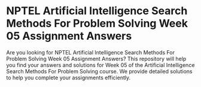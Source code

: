 # NPTEL Artificial Intelligence Search Methods For Problem Solving Week 05 Assignment Answers

Are you looking for NPTEL Artificial Intelligence Search Methods For Problem Solving Week 05 Assignment Answers? This repository will help you find your answers and solutions for Week 05 of the Artificial Intelligence Search Methods For Problem Solving course. We provide detailed solutions to help you complete your assignments efficiently.